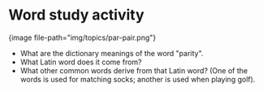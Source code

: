 # Word study activity

{image file-path="img/topics/par-pair.png"}

-  What are the dictionary meanings of the word "parity".
-  What Latin word does it come from?
-  What other common words derive from that Latin word?
   (One of the words is used for matching socks; another is used when playing golf).
